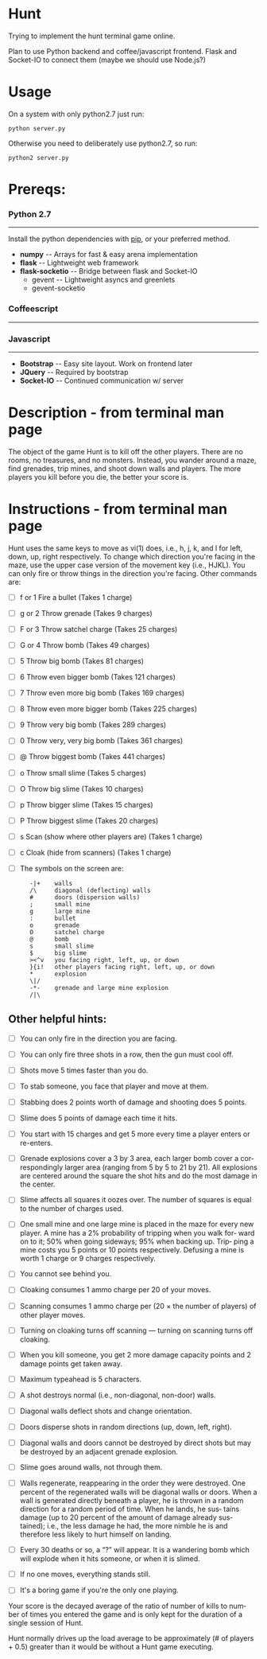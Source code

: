 Hunt
==========
Trying to implement the hunt terminal game online.

Plan to use Python backend and coffee/javascript frontend.
Flask and Socket-IO to connect them (maybe we should
use Node.js?)

# Usage
On a system with only python2.7 just run:

```python server.py```

Otherwise you need to deliberately use python2.7, so run:

```python2 server.py```

# Prereqs:
### Python 2.7
- - -
  Install the python dependencies with [pip](http://pip.readthedocs.org/en/latest/installing.html), or your preferred method.

  - **numpy**          -- Arrays for fast & easy arena implementation
  -  **flask**         -- Lightweight web framework
  - **flask-socketio** -- Bridge between flask and Socket-IO
    - gevent           -- Lightweight asyncs and greenlets 
    - gevent-socketio
    

### Coffeescript
- - -
### Javascript
- - -
  - **Bootstrap** --  Easy site layout. Work on frontend later
  - **JQuery**    --  Required by bootstrap
  - **Socket-IO** --  Continued communication w/ server
    
# Description - from terminal man page
The object of the game Hunt is to kill off the other players.  There are
no rooms, no treasures, and no monsters.  Instead, you wander around a
maze, find grenades, trip mines, and shoot down walls and players. The
more players you kill before you die, the better your score is.

# Instructions - from terminal man page
Hunt uses the same keys to move as vi(1) does, i.e., h, j, k, and l for
left, down, up, right respectively.  To change which direction you're
facing in the maze, use the upper case version of the movement key (i.e.,
HJKL).  You can only fire or throw things in the direction you're facing.
Other commands are:

- [ ]  f or 1   Fire a bullet (Takes 1 charge)

- [ ] g or 2   Throw grenade (Takes 9 charges)

- [ ] F or 3   Throw satchel charge (Takes 25 charges)

- [ ] G or 4   Throw bomb (Takes 49 charges)

- [ ] 5        Throw big bomb (Takes 81 charges)

- [ ] 6        Throw even bigger bomb (Takes 121 charges)

- [ ] 7        Throw even more big bomb (Takes 169 charges)

- [ ] 8        Throw even more bigger bomb (Takes 225 charges)

- [ ] 9        Throw very big bomb (Takes 289 charges)

- [ ] 0        Throw very, very big bomb (Takes 361 charges)

- [ ] @        Throw biggest bomb (Takes 441 charges)

- [ ] o        Throw small slime (Takes 5 charges)

- [ ] O        Throw big slime (Takes 10 charges)

- [ ] p        Throw bigger slime (Takes 15 charges)

- [ ] P        Throw biggest slime (Takes 20 charges)

- [ ] s        Scan (show where other players are) (Takes 1 charge)

- [ ] c        Cloak (hide from scanners) (Takes 1 charge)

- [ ] The symbols on the screen are:
```
      -|+    walls
      /\     diagonal (deflecting) walls
      #      doors (dispersion walls)
      ;      small mine
      g      large mine
      :      bullet
      o      grenade
      O      satchel charge
      @      bomb
      s      small slime
      $      big slime
      ><^v   you facing right, left, up, or down
      }{i!   other players facing right, left, up, or down
      *      explosion
      \|/
      -*-    grenade and large mine explosion
      /|\
```
## Other helpful hints:
  - [ ] You can only fire in the direction you are facing.

  - [ ] You can only fire three shots in a row, then the gun must cool off.

  - [ ]  Shots move 5 times faster than you do.

  - [ ]   To stab someone, you face that player and move at them.

  - [ ] Stabbing does 2 points worth of damage and shooting does 5 points.

  - [ ] Slime does 5 points of damage each time it hits.

  - [ ] You start with 15 charges and get 5 more every time a player enters
    or re-enters.

  - [ ] Grenade explosions cover a 3 by 3 area, each larger bomb cover a cor‐
    respondingly larger area (ranging from 5 by 5 to 21 by 21).  All
    explosions are centered around the square the shot hits and do the
    most damage in the center.

  - [ ] Slime affects all squares it oozes over.  The number of squares is
    equal to the number of charges used.

  - [ ] One small mine and one large mine is placed in the maze for every new
    player.  A mine has a 2% probability of tripping when you walk for‐
    ward on to it; 50% when going sideways; 95% when backing up.  Trip‐
    ping a mine costs you 5 points or 10 points respectively.  Defusing a
    mine is worth 1 charge or 9 charges respectively.

  - [ ] You cannot see behind you.

  - [ ] Cloaking consumes 1 ammo charge per 20 of your moves.

  - [ ] Scanning consumes 1 ammo charge per (20 × the number of players) of
    other player moves.

  - [ ] Turning on cloaking turns off scanning — turning on scanning turns
    off cloaking.

  - [ ] When you kill someone, you get 2 more damage capacity points and 2
    damage points get taken away.

  - [ ] Maximum typeahead is 5 characters.

  - [ ] A shot destroys normal (i.e., non-diagonal, non-door) walls.

  - [ ] Diagonal walls deflect shots and change orientation.

  - [ ] Doors disperse shots in random directions (up, down, left, right).

  - [ ] Diagonal walls and doors cannot be destroyed by direct shots but may
    be destroyed by an adjacent grenade explosion.

  - [ ] Slime goes around walls, not through them.

  - [ ] Walls regenerate, reappearing in the order they were destroyed.  One
    percent of the regenerated walls will be diagonal walls or doors.
    When a wall is generated directly beneath a player, he is thrown in a
    random direction for a random period of time.  When he lands, he sus‐
    tains damage (up to 20 percent of the amount of damage already sus‐
    tained); i.e., the less damage he had, the more nimble he is and
    therefore less likely to hurt himself on landing.

  - [ ] Every 30 deaths or so, a “?” will appear.  It is a wandering bomb
    which will explode when it hits someone, or when it is slimed.

  - [ ] If no one moves, everything stands still.

  - [ ] It's a boring game if you're the only one playing.

Your score is the decayed average of the ratio of number of kills to num‐
ber of times you entered the game and is only kept for the duration of a
single session of Hunt.

Hunt normally drives up the load average to be approximately (# of players + 0.5) greater than it would be without a Hunt game executing.
